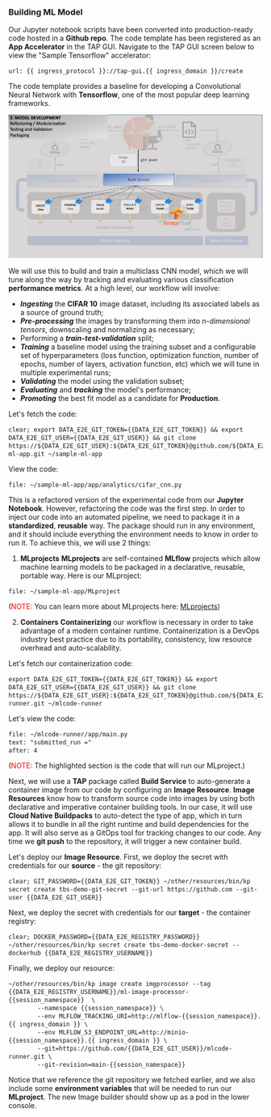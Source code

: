 ### Building ML Model

Our Jupyter notebook scripts have been converted into production-ready code hosted in a **Github repo**.
The code template has been registered as an **App Accelerator** in the TAP GUI.
Navigate to the TAP GUI screen below to view the "Sample Tensorflow" accelerator:

```dashboard:open-url
url: {{ ingress_protocol }}://tap-gui.{{ ingress_domain }}/create
```

The code template provides a baseline for developing a Convolutional Neural Network with **Tensorflow**, 
one of the most popular deep learning frameworks.

![MLOps - Experimentation](images/mlops-model.jpg)

We will use this to build and train a multiclass CNN model,
which we will tune along the way by tracking and evaluating various classification **performance metrics**. 
At a high level, our workflow will involve:

* **_Ingesting_** the **CIFAR 10** image dataset, including its associated labels as a source of ground truth;
* **_Pre-processing_** the images by transforming them into _n-dimensional tensors_, downscaling and normalizing as necessary;
* Performing a **_train-test-validation_** split;
* **_Training_** a baseline model using the training subset and a configurable set of hyperparameters 
(loss function, optimization function, number of epochs, number of layers, activation function, etc) 
which we will tune in multiple experimental runs;
* **_Validating_** the model using the validation subset;
* **_Evaluating_** and **_tracking_** the model's performance;
* **_Promoting_** the best fit model as a candidate for **Production**.

Let's fetch the code:
```execute
clear; export DATA_E2E_GIT_TOKEN={{DATA_E2E_GIT_TOKEN}} && export DATA_E2E_GIT_USER={{DATA_E2E_GIT_USER}} && git clone https://${DATA_E2E_GIT_USER}:${DATA_E2E_GIT_TOKEN}@github.com/${DATA_E2E_GIT_USER}/sample-ml-app.git ~/sample-ml-app
```

View the code:
```editor:open-file
file: ~/sample-ml-app/app/analytics/cifar_cnn.py
```

This is a refactored version of the experimental code from our **Jupyter Notebook**.
However, refactoring the code was the first step. In order to inject our code into an automated pipeline,
we need to package it in a **standardized**, **reusable** way. The package should run in any environment, 
and it should include everything the environment needs to know in order to run it. To achieve this, we will use 2 things:

1. **MLprojects** 
**MLprojects** are self-contained **MLflow** projects which allow machine learning models to be packaged in a declarative, reusable, portable way.
Here is our MLproject:
```editor:open-file
file: ~/sample-ml-app/MLproject
```

(<font color="red">NOTE:</font> You can learn more about MLprojects here: <a href="https://mlflow.org/docs/latest/projects.html" target="_blank">MLprojects</a>)

2. **Containers**
**Containerizing** our workflow is necessary in order to take advantage of a modern container runtime.
Containerization is a DevOps industry best practice due to its portability, consistency, low resource overhead and auto-scalability.

Let's fetch our containerization code:
```execute
export DATA_E2E_GIT_TOKEN={{DATA_E2E_GIT_TOKEN}} && export DATA_E2E_GIT_USER={{DATA_E2E_GIT_USER}} && git clone https://${DATA_E2E_GIT_USER}:${DATA_E2E_GIT_TOKEN}@github.com/${DATA_E2E_GIT_USER}/mlcode-runner.git ~/mlcode-runner
```

Let's view the code:
```editor:select-matching-text
file: ~/mlcode-runner/app/main.py
text: "submitted_run ="
after: 4
```

(<font color="red">NOTE:</font> The highlighted section is the code that will run our MLproject.)

Next, we will use a **TAP** package called **Build Service** to auto-generate a container image from our code by configuring an **Image Resource**.
**Image Resources** know how to transform source code into images by using both declarative and imperative container building tools.
In our case, it will use **Cloud Native Buildpacks** to auto-detect the type of app, which in turn allows it to bundle in all the right
runtime and build dependencies for the app. It will also serve as a GitOps tool for tracking changes to our code. 
Any time we **git push** to the repository, it will trigger a new container build.

Let's deploy our **Image Resource**. First, we deploy the secret with credentials for our **source** - the git repository:
```execute
clear; GIT_PASSWORD={{DATA_E2E_GIT_TOKEN}} ~/other/resources/bin/kp secret create tbs-demo-git-secret --git-url https://github.com --git-user {{DATA_E2E_GIT_USER}}
```

Next, we deploy the secret with credentials for our **target** - the container registry:
```execute
clear; DOCKER_PASSWORD={{DATA_E2E_REGISTRY_PASSWORD}} ~/other/resources/bin/kp secret create tbs-demo-docker-secret --dockerhub {{DATA_E2E_REGISTRY_USERNAME}}
```

Finally, we deploy our resource:
```execute
~/other/resources/bin/kp image create imgprocessor --tag {{DATA_E2E_REGISTRY_USERNAME}}/ml-image-processor-{{session_namespace}}  \
        --namespace {{session_namespace}} \
        --env MLFLOW_TRACKING_URI=http://mlflow-{{session_namespace}}.{{ ingress_domain }} \
        --env MLFLOW_S3_ENDPOINT_URL=http://minio-{{session_namespace}}.{{ ingress_domain }} \
        --git=https://github.com/{{DATA_E2E_GIT_USER}}/mlcode-runner.git \
        --git-revision=main-{{session_namespace}}
```
Notice that we reference the git repository we fetched earlier,
and we also include some **environment variables** that will be needed to run our **MLproject**.
The new Image builder should show up as a pod in the lower console.











